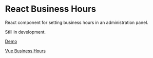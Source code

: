 # React Business Hours

React component for setting business hours in an administration panel.

Still in development.

[Demo](https://react-business-hours.netlify.com/)

[Vue Business Hours](https://github.com/sbarry50/vue-business-hours)
